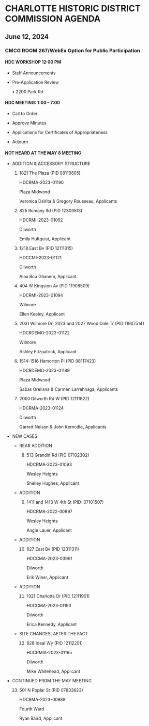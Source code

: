 # CHARLOTTE HISTORIC DISTRICT COMMISSION AGENDA 

## June 12, 2024 

### CMCG ROOM 267/WebEx Option for Public Participation 

#### HDC WORKSHOP 12:00 PM 

- Staff Announcements 

- Pre-Application Review 

   • 2200 Park Rd 

#### HDC MEETING: 1:00 – 7:00 

- Call to Order 

- Approve Minutes 

- Applications for Certificates of Appropriateness 

- Adjourn 

#### NOT HEARD AT THE MAY 8 MEETING 

- ADDITION & ACCESSORY STRUCTURE 

    1. 1821 The Plaza (PID 08119605) 

        HDCRMA-2023-01190 

        Plaza Midwood 

        Veronica DeVita & Gregory Rousseau, Applicants 

    2. 825 Romany Rd (PID 12309513) 

        HDCRMI-2023-01092 

        Dilworth 

        Emily Hultquist, Applicant 

    3. 1218 East Bv (PID 12111315) 

        HDCCMI-2023-01121 

        Dilworth 

        Alaa Bou Ghanem, Applicant 

    4. 404 W Kingston Av (PID 11908509) 

        HDCRMI-2023-01094 

        Wilmore 

        Ellen Keeley, Applicant 

    5. 2031 Wilmore Dr; 2023 and 2027 Wood Dale Tr (PID 11907514) 

        HDCRDEMO-2023-01122 

        Wilmore 

        Ashley Fitzpatrick, Applicant 

    6. 1514-1516 Hamorton Pl (PID 08117423) 

        HDCRDEMO-2023-01189 

        Plaza Midwood 

        Sabas Orellana & Carmen Larrehnaga, Applicants 

    7. 2000 Dilworth Rd W (PID 12111822) 

        HDCRMA-2023-01124 

        Dilworth 

        Garrett Nelson & John Kernodle, Applicants 

- NEW CASES 

    - REAR ADDITION 

        8. 513 Grandin Rd (PID 07102302) 

            HDCRMA-2023-01093 

            Wesley Heights 

            Shelley Hughes, Applicant 

    - ADDITION 

        9. 1411 and 1413 W 4th St (PID: 07101507) 

            HDCRMA-2022-00897 

            Wesley Heights 

            Angie Lauer, Applicant 

    - ADDITION 

        10. 927 East Bv (PID 12311311) 

            HDCCMA-2023-00991 

            Dilworth 

            Erik Winer, Applicant 

    - ADDITION 

        11. 1921 Charlotte Dr (PID 12111901) 

            HDCCMA-2023-01193 

            Dilworth 

            Erica Kennedy, Applicant 

    - SITE CHANGES, AFTER THE FACT 

        12. 928 Ideal Wy (PID 12112201) 

            HDCRMIA-2023-01195 

            Dilworth 

            Mike Whitehead, Applicant 

- CONTINUED FROM THE MAY MEETING 

    13. 501 N Poplar St (PID 07803623) 

        HDCRMA-2023-00988 

        Fourth Ward 

        Ryan Baird, Applicant
